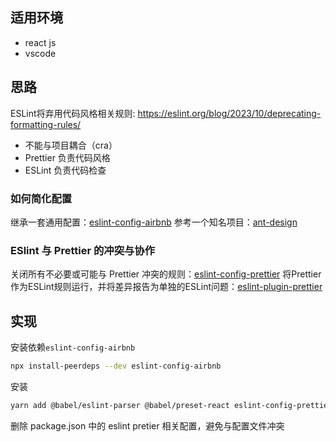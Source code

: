 ## 适用环境

- react js
- vscode
## 思路

ESLint将弃用代码风格相关规则: <https://eslint.org/blog/2023/10/deprecating-formatting-rules/>
  
- 不能与项目耦合（cra）
- Prettier 负责代码风格
- ESLint 负责代码检查

### 如何简化配置

继承一套通用配置：[eslint-config-airbnb](https://www.npmjs.com/package/eslint-config-airbnb)
参考一个知名项目：[ant-design](https://github.com/ant-design/ant-design/blob/master/.eslintrc.js)

  

### ESlint 与 Prettier 的冲突与协作

关闭所有不必要或可能与 Prettier 冲突的规则：[eslint-config-prettier](https://www.npmjs.com/package/eslint-config-prettier)
将Prettier作为ESLint规则运行，并将差异报告为单独的ESLint问题：[eslint-plugin-prettier](https://www.npmjs.com/package/eslint-plugin-prettier)
## 实现

安装依赖`eslint-config-airbnb`

```sh
npx install-peerdeps --dev eslint-config-airbnb
```

安装

```sh
yarn add @babel/eslint-parser @babel/preset-react eslint-config-prettier eslint-plugin-prettier prettier -D
```

删除 package.json 中的 eslint pretier 相关配置，避免与配置文件冲突